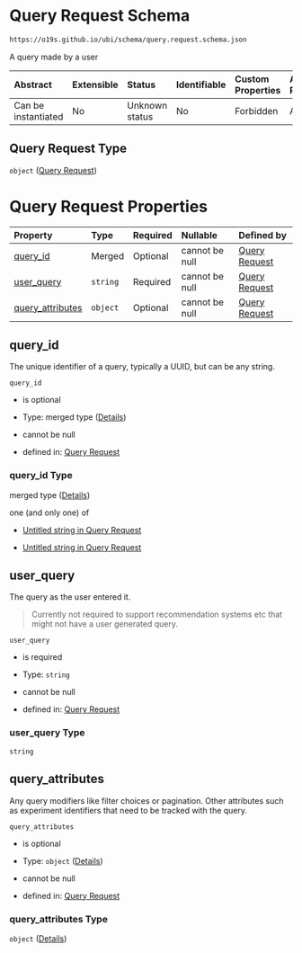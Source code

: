 # Query Request Schema

```txt
https://o19s.github.io/ubi/schema/query.request.schema.json
```

A query made by a user

| Abstract            | Extensible | Status         | Identifiable | Custom Properties | Additional Properties | Access Restrictions | Defined In                                                                              |
| :------------------ | :--------- | :------------- | :----------- | :---------------- | :-------------------- | :------------------ | :-------------------------------------------------------------------------------------- |
| Can be instantiated | No         | Unknown status | No           | Forbidden         | Allowed               | none                | [query.request.schema.json](../../out/query.request.schema.json "open original schema") |

## Query Request Type

`object` ([Query Request](query.md))

# Query Request Properties

| Property                               | Type     | Required | Nullable       | Defined by                                                                                                                                       |
| :------------------------------------- | :------- | :------- | :------------- | :----------------------------------------------------------------------------------------------------------------------------------------------- |
| [query\_id](#query_id)                 | Merged   | Optional | cannot be null | [Query Request](query-properties-query_id.md "https://o19s.github.io/ubi/schema/query.request.schema.json#/properties/query_id")                 |
| [user\_query](#user_query)             | `string` | Required | cannot be null | [Query Request](query-properties-user_query.md "https://o19s.github.io/ubi/schema/query.request.schema.json#/properties/user_query")             |
| [query\_attributes](#query_attributes) | `object` | Optional | cannot be null | [Query Request](query-properties-query_attributes.md "https://o19s.github.io/ubi/schema/query.request.schema.json#/properties/query_attributes") |

## query\_id

The unique identifier of a query, typically a UUID, but can be any string.

`query_id`

* is optional

* Type: merged type ([Details](query-properties-query_id.md))

* cannot be null

* defined in: [Query Request](query-properties-query_id.md "https://o19s.github.io/ubi/schema/query.request.schema.json#/properties/query_id")

### query\_id Type

merged type ([Details](query-properties-query_id.md))

one (and only one) of

* [Untitled string in Query Request](query-properties-query_id-oneof-0.md "check type definition")

* [Untitled string in Query Request](query-properties-query_id-oneof-1.md "check type definition")

## user\_query

The query as the user entered it.

> Currently not required to support recommendation systems etc that might not have a user generated query.

`user_query`

* is required

* Type: `string`

* cannot be null

* defined in: [Query Request](query-properties-user_query.md "https://o19s.github.io/ubi/schema/query.request.schema.json#/properties/user_query")

### user\_query Type

`string`

## query\_attributes

Any query modifiers like filter choices or pagination. Other attributes such as experiment identifiers that need to be tracked with the query.

`query_attributes`

* is optional

* Type: `object` ([Details](query-properties-query_attributes.md))

* cannot be null

* defined in: [Query Request](query-properties-query_attributes.md "https://o19s.github.io/ubi/schema/query.request.schema.json#/properties/query_attributes")

### query\_attributes Type

`object` ([Details](query-properties-query_attributes.md))
